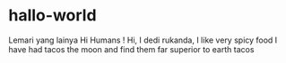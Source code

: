 # hallo-world
Lemari yang lainya
Hi Humans !
Hi, I dedi rukanda, I like very spicy food
I have had tacos the moon and find them far superior to earth tacos
